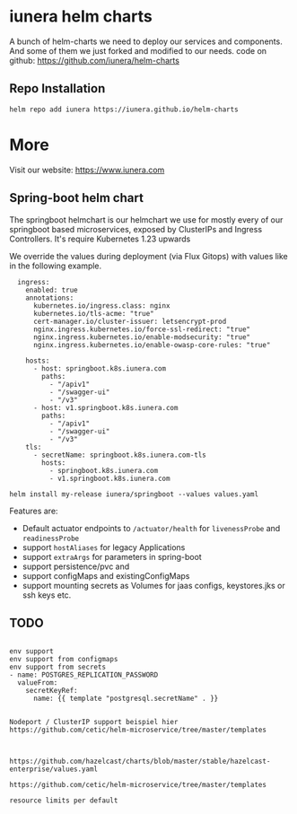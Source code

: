 # iunera helm charts
A bunch of helm-charts we need to deploy our services and components. And some of them we just forked and modified to our needs. 
code on github: https://github.com/iunera/helm-charts

## Repo Installation
````
helm repo add iunera https://iunera.github.io/helm-charts
````

# More
Visit our website:
https://www.iunera.com


## Spring-boot helm chart
The springboot helmchart is our helmchart we use for mostly every of our springboot based microservices, exposed by ClusterIPs and Ingress Controllers. It's require Kubernetes 1.23 upwards 

We override the values during deployment (via Flux Gitops) with values like in the following example.

````
  ingress:
    enabled: true
    annotations:
      kubernetes.io/ingress.class: nginx
      kubernetes.io/tls-acme: "true"
      cert-manager.io/cluster-issuer: letsencrypt-prod
      nginx.ingress.kubernetes.io/force-ssl-redirect: "true"
      nginx.ingress.kubernetes.io/enable-modsecurity: "true"
      nginx.ingress.kubernetes.io/enable-owasp-core-rules: "true"

    hosts:
      - host: springboot.k8s.iunera.com
        paths:
          - "/apiv1"
          - "/swagger-ui"
          - "/v3"
      - host: v1.springboot.k8s.iunera.com
        paths:
          - "/apiv1"
          - "/swagger-ui"
          - "/v3"
    tls:
      - secretName: springboot.k8s.iunera.com-tls
        hosts:
          - springboot.k8s.iunera.com
          - v1.springboot.k8s.iunera.com
````


````
helm install my-release iunera/springboot --values values.yaml
````

Features are: 
* Default actuator endpoints to `/actuator/health` for `livenessProbe` and `readinessProbe`
* support `hostAliases` for legacy Applications
* support `extraArgs` for parameters in spring-boot
* support persistence/pvc and 
* support configMaps and existingConfigMaps
* support mounting secrets as Volumes for jaas configs, keystores.jks or ssh keys etc.


## TODO 

````

env support
env support from configmaps
env support from secrets
- name: POSTGRES_REPLICATION_PASSWORD
  valueFrom:
    secretKeyRef:
      name: {{ template "postgresql.secretName" . }}


Nodeport / ClusterIP support beispiel hier https://github.com/cetic/helm-microservice/tree/master/templates



https://github.com/hazelcast/charts/blob/master/stable/hazelcast-enterprise/values.yaml

https://github.com/cetic/helm-microservice/tree/master/templates

resource limits per default


````
